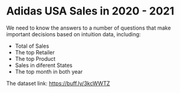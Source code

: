 #  Adidas USA Sales in 2020 - 2021

We need to know the answers to a number of questions that make important decisions based on intuition data, including:

- Total of Sales 
- The top Retailer
- The top Product
- Sales in diferent States
- The top month in both year


The dataset link: https://buff.ly/3kcWWTZ
